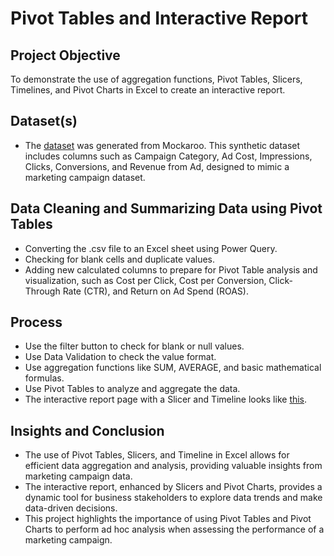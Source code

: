 # Pivot Tables and Interactive Report 
## Project Objective
To demonstrate the use of aggregation functions, Pivot Tables, Slicers, Timelines, and Pivot Charts in Excel to create an interactive report.

## Dataset(s)
- The <a href="https://github.com/DennyMandaka/Pivot-Tables-and-Interactive-Report/blob/main/Pivot%20Tables%20and%20Interactive%20Report.xlsx">dataset</a> was generated from Mockaroo. This synthetic dataset includes columns such as Campaign Category, Ad Cost, Impressions, Clicks, Conversions, and Revenue from Ad, designed to mimic a marketing campaign dataset.

## Data Cleaning and Summarizing Data using Pivot Tables
- Converting the .csv file to an Excel sheet using Power Query.
- Checking for blank cells and duplicate values.
- Adding new calculated columns to prepare for Pivot Table analysis and visualization, such as Cost per Click, Cost per Conversion, Click-Through Rate (CTR), and Return on Ad Spend (ROAS).

## Process
- Use the filter button to check for blank or null values.
- Use Data Validation to check the value format.
- Use aggregation functions like SUM, AVERAGE, and basic mathematical formulas.
- Use Pivot Tables to analyze and aggregate the data.
- The interactive report page with a Slicer and Timeline looks like <a href="https://github.com/DennyMandaka/Pivot-Tables-and-Interactive-Report/blob/main/Ads%20Spending%20Report.png">this</a>.

## Insights and Conclusion
- The use of Pivot Tables, Slicers, and Timeline in Excel allows for efficient data aggregation and analysis, providing valuable insights from marketing campaign data.
- The interactive report, enhanced by Slicers and Pivot Charts, provides a dynamic tool for business stakeholders to explore data trends and make data-driven decisions.
- This project highlights the importance of using Pivot Tables and Pivot Charts to perform ad hoc analysis when assessing the performance of a marketing campaign.
